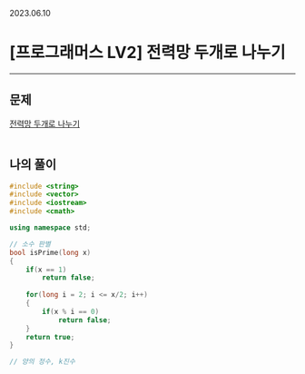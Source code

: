 2023.06.10

# __[프로그래머스 LV2] 전력망 두개로 나누기__

----

## __문제__

[전력망 두개로 나누기](https://school.programmers.co.kr/learn/courses/30/lessons/86971)<br><Br>


## __나의 풀이__
```c++
#include <string>
#include <vector>
#include <iostream>
#include <cmath>

using namespace std;

// 소수 판별
bool isPrime(long x)
{
    if(x == 1)
        return false;
    
    for(long i = 2; i <= x/2; i++)
    {
        if(x % i == 0)
            return false;
    }
    return true;
}

// 양의 정수, k진수